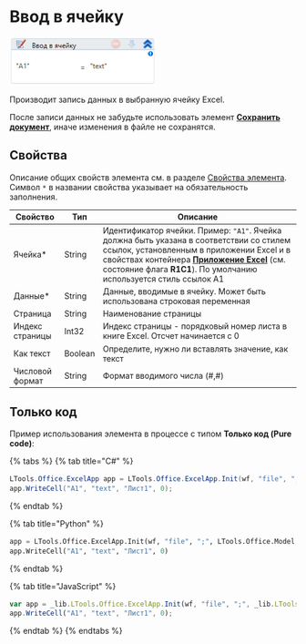 # Ввод в ячейку

![](<../../../.gitbook/assets/image (450).png>)

Производит запись данных в выбранную ячейку Excel. 

После записи данных не забудьте использовать элемент [**Сохранить документ**](https://docs.primo-rpa.ru/primo-rpa/g_elements/el_basic/els_excel/el_excel_save), иначе изменения в файле не сохранятся.

## Свойства

Описание общих свойств элемента см. в разделе [Свойства элемента](https://docs.primo-rpa.ru/primo-rpa/primo-studio/process/elements#svoistva-elementa).\
Символ `*` в названии свойства указывает на обязательность заполнения.

| Свойство        | Тип     | Описание                      |
| --------------- | ------- | ----------------------------- |
| Ячейка\*        | String  | Идентификатор ячейки. Пример: `"A1"`. Ячейка должна быть указана в соответствии со стилем ссылок, установленным в приложении Excel и в свойствах контейнера [**Приложение Excel**](https://docs.primo-rpa.ru/primo-rpa/g_elements/el_basic/els_excel/el_excel_app) (см. состояние флага **R1C1**). По умолчанию используется стиль ссылок А1 |
| Данные\*        | String  | Данные, вводимые в ячейку. Может быть использована строковая переменная     |
| Страница        | String  | Наименование страницы         |
| Индекс страницы | Int32   | Индекс страницы - порядковый номер листа в книге Excel. Отсчет начинается с 0 |
| Как текст       | Boolean | Определите, нужно ли вставлять значение, как текст |
| Числовой формат | String  | Формат вводимого числа (#,#)  |

## Только код

Пример использования элемента в процессе с типом **Только код (Pure code)**:

{% tabs %}
{% tab title="C#" %}
```csharp
LTools.Office.ExcelApp app = LTools.Office.ExcelApp.Init(wf, "file", ";", LTools.Office.Model.InteropTypes.DX);
app.WriteCell("A1", "text", "Лист1", 0);
```
{% endtab %}

{% tab title="Python" %}
```python
app = LTools.Office.ExcelApp.Init(wf, "file", ";", LTools.Office.Model.InteropTypes.DX)
app.WriteCell("A1", "text", "Лист1", 0)
```
{% endtab %}

{% tab title="JavaScript" %}
```javascript
var app = _lib.LTools.Office.ExcelApp.Init(wf, "file", ";", _lib.LTools.Office.Model.InteropTypes.DX);
app.WriteCell("A1", "text", "Лист1", 0);
```
{% endtab %}
{% endtabs %}
